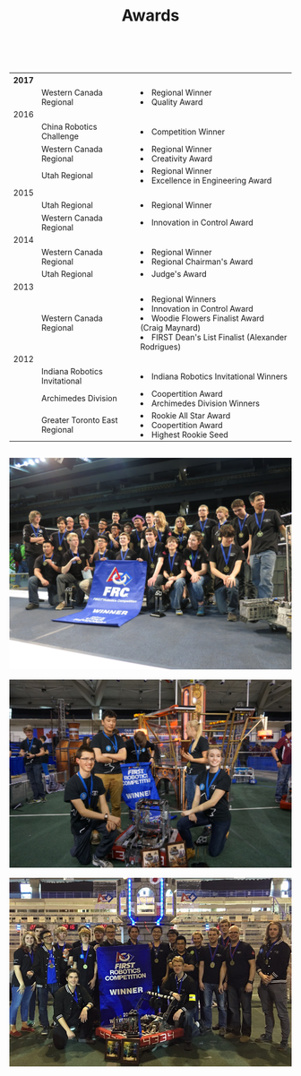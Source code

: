 ﻿---
layout: team
title: Awards
---
<div class="container">
	<div class="row">
		<div class="col-md-6" style="padding-top: 15px">
			<table class="tg">
				<tr>
					<th class="tg-k20k">2017</th>
					<th class="tg-fefd"></th>
					<th class="tg-fefd"></th>
				</tr>
				<tr>
					<td class="tg-fefd"></td>
					<td class="tg-ee5k">Western Canada Regional</td>
					<td class="tg-fefd"><li>Regional Winner</li><li>Quality Award</li></td>
				</tr>
				<tr>
					<td class="tg-k20k">2016</td>
					<td class="tg-fefd"></td>
					<td class="tg-fefd"></td>
				</tr>
				<tr>
					<td class="tg-fefd"></td>
					<td class="tg-ee5k">China Robotics Challenge</td>
					<td class="tg-fefd"><li>Competition Winner</li></td>
				</tr>
				<tr>
					<td class="tg-fefd"></td>
					<td class="tg-ee5k">Western Canada Regional</td>
					<td class="tg-fefd"><li>Regional Winner</li><li>Creativity Award</li></td>
				</tr>
				<tr>
					<td class="tg-fefd"></td>
					<td class="tg-ee5k">Utah Regional</td>
					<td class="tg-fefd"><li>Regional Winner</li><li>Excellence in Engineering 
					Award</li></td>
				</tr>
				<tr>
					<td class="tg-k20k">2015</td>
					<td class="tg-fefd"></td>
					<td class="tg-fefd"></td>
				</tr>
				<tr>
					<td class="tg-fefd"></td>
					<td class="tg-ee5k">Utah Regional</td>
					<td class="tg-fefd"><li>Regional Winner</li></td>
				</tr>
				<tr>
					<td class="tg-fefd"></td>
					<td class="tg-ee5k">Western Canada Regional</td>
					<td class="tg-fefd"><li>Innovation in Control Award</li></td>
				</tr>
				<tr>
					<td class="tg-k20k">2014</td>
					<td class="tg-fefd"></td>
					<td class="tg-fefd"></td>
				</tr>
				<tr>
					<td class="tg-fefd"></td>
					<td class="tg-ee5k">Western Canada Regional</td>
					<td class="tg-fefd"><li>Regional Winner</li><li>Regional Chairman's 
					Award</li></td>
				</tr>
				<tr>
					<td class="tg-fefd"></td>
					<td class="tg-ee5k">Utah Regional</td>
					<td class="tg-fefd"><li>Judge's Award</li></td>
				</tr>
				<tr>
					<td class="tg-k20k">2013</td>
					<td class="tg-fefd"></td>
					<td class="tg-fefd"></td>
				</tr>
				<tr>
					<td class="tg-fefd"></td>
					<td class="tg-ee5k">Western Canada Regional</td>
					<td class="tg-fefd"><li>Regional Winners</li><li>Innovation in Control 
					Award</li><li>Woodie Flowers Finalist Award (Craig Maynard)</li><li>FIRST 
					Dean's List Finalist (Alexander Rodrigues)</li></td>
				</tr>
				<tr>
					<td class="tg-k20k">2012</td>
					<td class="tg-fefd"></td>
					<td class="tg-fefd"></td>
				</tr>
				<tr>
					<td class="tg-fefd"></td>
					<td class="tg-ee5k">Indiana Robotics Invitational</td>
					<td class="tg-fefd"><li>Indiana Robotics Invitational Winners</li></td>
				</tr>
				<tr>
					<td class="tg-fefd"></td>
					<td class="tg-ee5k">Archimedes Division</td>
					<td class="tg-fefd"><li>Coopertition Award</li><li>Archimedes Division 
					Winners</li></td>
				</tr>
				<tr>
					<td class="tg-fefd"></td>
					<td class="tg-ee5k">Greater Toronto East Regional</td>
					<td class="tg-fefd"><li>Rookie All Star Award</li><li>Coopertition 
					Award</li><li>Highest Rookie Seed</li></td>
				</tr>
			</table>
		</div>
		<div class="col-md-6" style="padding-top: 15px">
		<img class="img-fluid" src="/resources/img/awards1.jpg" alt="Image Not Found!">
		<img class="img-fluid" style="padding-top:15px" src="/resources/img/awards2.JPG" alt="Image Not Found!">
		<img class="img-fluid" style="padding-top:15px; padding-bottom:15px" src="/resources/img/team2016.jpg" alt="Image Not Found!">
		</div>
	</div>
</div>